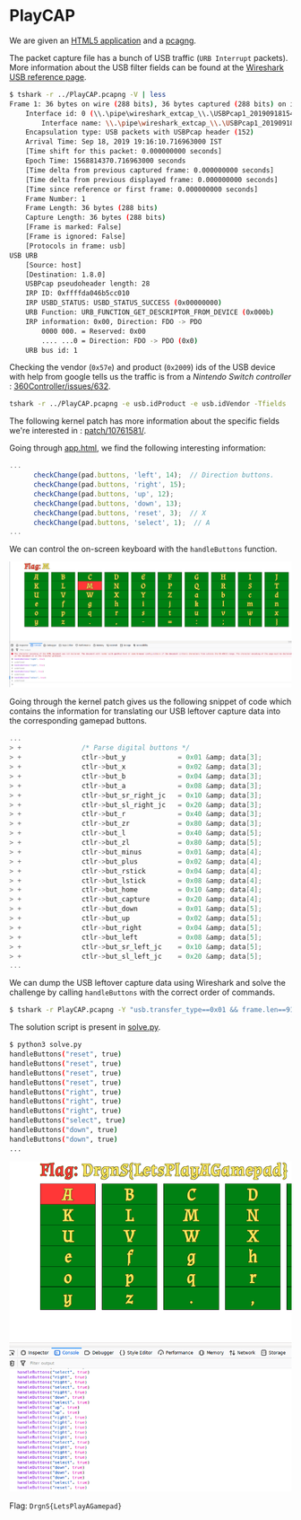 [](ctf=teaser-dragon-ctf-2019)
[](type=misc)
[](tags=pcap,html5,usb)
[](tools=wireshark,tshark)

# PlayCAP

We are given an [HTML5 application](../app.html) and a [pcagng](../PlayCAP.pcapng).

The packet capture file has a bunch of USB traffic (`URB Interrupt` packets). More information about the USB filter fields can be found at the [Wireshark USB reference page](https://www.wireshark.org/docs/dfref/u/usb.html).

```sh
$ tshark -r ../PlayCAP.pcapng -V | less
Frame 1: 36 bytes on wire (288 bits), 36 bytes captured (288 bits) on interface 0
    Interface id: 0 (\\.\pipe\wireshark_extcap_\\.\USBPcap1_20190918154451)
        Interface name: \\.\pipe\wireshark_extcap_\\.\USBPcap1_20190918154451
    Encapsulation type: USB packets with USBPcap header (152)
    Arrival Time: Sep 18, 2019 19:16:10.716963000 IST
    [Time shift for this packet: 0.000000000 seconds]
    Epoch Time: 1568814370.716963000 seconds
    [Time delta from previous captured frame: 0.000000000 seconds]
    [Time delta from previous displayed frame: 0.000000000 seconds]
    [Time since reference or first frame: 0.000000000 seconds]
    Frame Number: 1
    Frame Length: 36 bytes (288 bits)
    Capture Length: 36 bytes (288 bits)
    [Frame is marked: False]
    [Frame is ignored: False]
    [Protocols in frame: usb]
USB URB
    [Source: host]
    [Destination: 1.8.0]
    USBPcap pseudoheader length: 28
    IRP ID: 0xffffda046b5cc010
    IRP USBD_STATUS: USBD_STATUS_SUCCESS (0x00000000)
    URB Function: URB_FUNCTION_GET_DESCRIPTOR_FROM_DEVICE (0x000b)
    IRP information: 0x00, Direction: FDO -> PDO
        0000 000. = Reserved: 0x00
        .... ...0 = Direction: FDO -> PDO (0x0)
    URB bus id: 1
```

Checking the vendor (`0x57e`) and product (`0x2009`) ids of the USB device with help from google tells us the traffic is from a *Nintendo Switch controller* : [360Controller/issues/632](https://github.com/360Controller/360Controller/issues/632).

```sh
tshark -r ../PlayCAP.pcapng -e usb.idProduct -e usb.idVendor -Tfields  | less
```

The following kernel patch has more information about the specific fields we're interested in : [patch/10761581/](https://patchwork.kernel.org/patch/10761581).

Going through [app.html](../app.html), we find the following interesting information:

```javascript
...
      checkChange(pad.buttons, 'left', 14);  // Direction buttons.
      checkChange(pad.buttons, 'right', 15);
      checkChange(pad.buttons, 'up', 12);
      checkChange(pad.buttons, 'down', 13);
      checkChange(pad.buttons, 'reset', 3);  // X
      checkChange(pad.buttons, 'select', 1);  // A
...
```

We can control the on-screen keyboard with the `handleButtons` function.

![app.html](assets/app.png)

Going through the kernel patch gives us the following snippet of code which contains the information for translating our USB leftover capture data into the corresponding gamepad buttons.

```c
...
> +               /* Parse digital buttons */
> +               ctlr->but_y             = 0x01 &amp; data[3];
> +               ctlr->but_x             = 0x02 &amp; data[3];
> +               ctlr->but_b             = 0x04 &amp; data[3];
> +               ctlr->but_a             = 0x08 &amp; data[3];
> +               ctlr->but_sr_right_jc   = 0x10 &amp; data[3];
> +               ctlr->but_sl_right_jc   = 0x20 &amp; data[3];
> +               ctlr->but_r             = 0x40 &amp; data[3];
> +               ctlr->but_zr            = 0x80 &amp; data[3];
> +               ctlr->but_l             = 0x40 &amp; data[5];
> +               ctlr->but_zl            = 0x80 &amp; data[5];
> +               ctlr->but_minus         = 0x01 &amp; data[4];
> +               ctlr->but_plus          = 0x02 &amp; data[4];
> +               ctlr->but_rstick        = 0x04 &amp; data[4];
> +               ctlr->but_lstick        = 0x08 &amp; data[4];
> +               ctlr->but_home          = 0x10 &amp; data[4];
> +               ctlr->but_capture       = 0x20 &amp; data[4];
> +               ctlr->but_down          = 0x01 &amp; data[5];
> +               ctlr->but_up            = 0x02 &amp; data[5];
> +               ctlr->but_right         = 0x04 &amp; data[5];
> +               ctlr->but_left          = 0x08 &amp; data[5];
> +               ctlr->but_sr_left_jc    = 0x10 &amp; data[5];
> +               ctlr->but_sl_left_jc    = 0x20 &amp; data[5];
...
```

We can dump the USB leftover capture data using Wireshark and solve the challenge by calling `handleButtons` with the correct order of commands.

```sh
$ tshark -r PlayCAP.pcapng -Y "usb.transfer_type==0x01 && frame.len==91 && usb.endpoint_address.direction==IN" -e usb.capdata -Tfields > usbcap.txt
```

The solution script is present in [solve.py](solve.py).

```sh
$ python3 solve.py
handleButtons("reset", true)
handleButtons("reset", true)
handleButtons("reset", true)
handleButtons("reset", true)
handleButtons("right", true)
handleButtons("right", true)
handleButtons("right", true)
handleButtons("select", true)
handleButtons("down", true)
handleButtons("down", true)
...
```

![solution](assets/solved.png)

Flag: `DrgnS{LetsPlayAGamepad}`
